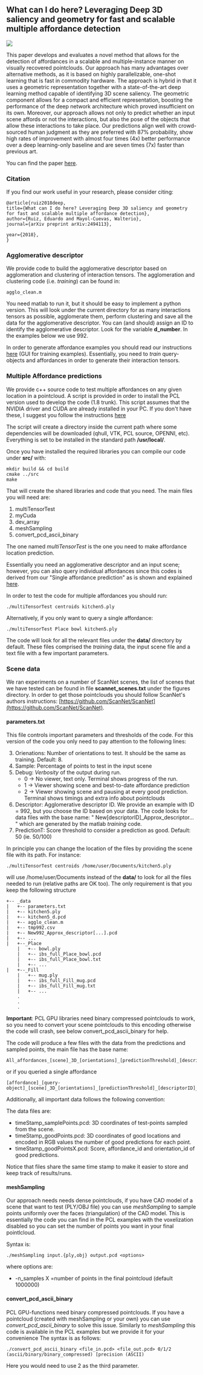 ## What can I do here? Leveraging Deep 3D saliency and geometry for fast and scalable multiple affordance detection
![](figures/first_image_scannet.png)

This paper develops and evaluates a novel method that allows for the detection of affordances in a scalable and multiple-instance manner on visually recovered pointclouds. Our approach has many advantages over alternative methods, as it is based on highly parallelizable, one-shot learning that is fast in commodity hardware. The approach is hybrid in that it uses a geometric representation together with a state-of-the-art deep learning method capable of identifying 3D scene saliency. The geometric component allows for a compact and efficient representation, boosting the performance of the deep network architecture which proved insufficient on its own. Moreover, our approach allows not only to predict whether an input scene affords or not the interactions, but also the pose of the objects that allow these interactions to take place. Our predictions align well with crowd-sourced human judgment as they are preferred with 87% probability, show high rates of improvement with almost four times (4x) better performance over a deep learning-only baseline and are seven times (7x) faster than previous art.

You can find the paper [here](https://arxiv.org/abs/1812.00889).

### Citation 
If you find our work useful in your research, please consider citing:

    @article{ruiz2018deep,
    title={What can I do here? Leveraging Deep 3D saliency and geometry for fast and scalable multiple affordance detection},
    author={Ruiz, Eduardo and Mayol-Cuevas, Walterio},
    journal={arXiv preprint arXiv:2494113},

    year={2018},
    }

### Agglomerative descriptor
We provide code to build the agglomerative descriptor based on agglomeration and clustering of interaction tensors. The agglomeration and clustering code (i.e. *training*) can be found in:
```
agglo_clean.m
```
You need matlab to run it, but it should be easy to implement a python version.
This will look under the current directory for as many interactions tensors as possible, agglomerate them, perform clustering and save all the data for the agglomerative descriptor. You can (and should) assign an ID to identify the agglomerative descriptor. Look for the variable **d_number**. In the examples below we use 992.

In order to generate affordance examples you should read our instructions [here](https://github.com/eduard626/interaction-tensor#gui-for-training-examples) (GUI for training examples).
Essentially,  you need to *train* query-objects and affordances in order to generate their interaction tensors. 

### Multiple Affordance predictions

We provide c++ source code to test multiple affordances on any given location in a pointcloud. A script is provided in order to install the PCL version used to develop the code (1.8 trunk). This script assumes that the NVIDIA driver and CUDA are already installed in your PC. If you don't have these, I suggest you follow the instructions [here](https://docs.nvidia.com/cuda/cuda-installation-guide-linux/index.html "NVIDIA")

The script will create a directory inside the current path where some dependencies will be downloaded (qhull, VTK, PCL source, OPENNI, etc). Everything is set to be installed in the standard path **/usr/local/**.

Once you have installed the required libraries you can compile our code under **src/** with:

```
mkdir build && cd build
cmake ../src
make
```

That will create the shared libraries and code that you need. The main files you will need are:

1. multiTensorTest
2. myCuda
3. dev_array
4. meshSampling
5. convert_pcd_ascii_binary

The one named *multiTensorTest* is the one you need to make affordance location prediction. 

Essentially you need an agglomerative descriptor and an input scene; however, you can also query individual affordances since this codes is derived from our "Single affordance prediction" as is shown and explained [here](https://github.com/eduard626/interaction-tensor/blob/master/Testing/README.md).

In order to test the code for multiple affordances you should run:
```
./multiTensorTest centroids kitchen5.ply
```
Alternatively, if you only want to query a single affordance: 

```
./multiTensorTest Place bowl kitchen5.ply
```

The code will look for all the relevant files under the **data/** directory by default. These files comprised the *training* data, the input scene file and a text file with a few important parameters.
### Scene data
We ran experiments on a number of ScanNet scenes, the list of scenes that we have tested can be found in file **scannet_scenes.txt** under the figures directory. In order to get those pointclouds you should follow ScanNet's authors instructions: [https://github.com/ScanNet/ScanNet](https://github.com/ScanNet/ScanNet).

#### parameters.txt

This file controls important parameters and thresholds of the code. For this version of the code you only need to pay attention to the following lines:

3. Orienations: Number of orientations to test. It should be the same as training. Default: 8.
4. Sample: Percentage of points to test in the input scene
5. Debug: *Verbosity* of the output during run.
	* 0 -> No viewer, text only. Terminal shows progress of the run.
	* 1 -> Viewer showing scene and best-to-date affordance prediction
	* 2 -> Viewer showing scene and pausing at every good prediction. Terminal shows timings and extra info about pointclouds
6. Descriptor: Agglomerative descriptor ID. We provide an example with ID = 992, but you choose the ID based on your data.
	The code looks for data files with the base name: " New[descriptorID]_Approx_descriptor... " which are generated by the matlab *training* code.
9. PredictionT: Score threshold to consider a prediction as good. Default: 50 (ie. 50/100)



In principle you can change the location of the files by providing the scene file with its path. For instance:
```
./multiTensorTest centroids /home/user/Documents/kitchen5.ply
```

will use /home/user/Documents instead of the **data/** to look for all the files needed to run (relative paths are OK too). The only requirement is that you keep the following structure

```
+-- _data
|   +-- parameters.txt
|   +-- kitchen5.ply
|   +-- kitchen5_d.pcd
|   +-- agglo_clean.m
|   +-- tmp992.csv
|   +-- New992_Approx_descriptor[...].pcd
|   +-- ...
|	+--_Place
	|	+-- bowl.ply
	|	+-- ibs_full_Place_bowl.pcd
	|	+-- ibs_full_Place_bowl.txt
	|	+-- ...
|	+--_Fill
	|	+-- mug.ply
	|	+-- ibs_full_Fill_mug.pcd
	|	+-- ibs_full_Fill_mug.txt
	|	+-- ...
	.
	.
	.
```

**Important**: PCL GPU libraries need binary compressed pointclouds to work, so you need to convert your scene pointclouds to this encoding otherwise the code will crash, see below convert_pcd_ascii_binary for help.

The code will produce a few files with the data from the predictions and sampled points, the main file has the base name:

```
All_affordances_[scene]_3D_[orientations]_[predictionThreshold]_[descriptorID]_[timeStamp].pcd
```
or if you queried a single affordance
```
[affordance]_[query-object]_[scene]_3D_[orientations]_[predictionThreshold]_[descriptorID]_[timeStamp].pcd
```

Additionally, all important data follows the following convention:

The data files are:

* timeStamp_samplePoints.pcd: 3D coordinates of test-points sampled from the scene.
* timeStamp_goodPoints.pcd: 3D coordinates of good locations and encoded in RGB values the number of good predictions for each point.
* timeStamp_goodPointsX.pcd: Score, affordance_id and orientation_id of good predictions.

Notice that files share the same time stamp to make it easier to store and keep track of results/runs.

#### meshSampling

Our approach needs needs dense pointclouds, if you have CAD model of a scene that want to test (PLY/OBJ file) you can use *meshSampling* to sample points uniformly over the faces (triangulation)
of the CAD model. This is essentially the code you can find in the PCL examples with the voxelization disabled so you can set the number of points you want in your final pointlcloud. 

Syntax is:
``` 
./meshSampling input.{ply,obj} output.pcd <options>
```
where options are:
* -n_samples X =number of points in the final pointcloud (default 1000000)

#### convert_pcd_ascii_binary

PCL GPU-functions need binary compressed pointclouds. If you have a pointcloud (created with meshSampling or your own) you can use *convert_pcd_ascii_binary* to solve this issue.
Similarly to *meshSampling* this code is available in the PCL examples but we provide it for your convenience The syntax is as follows:
```
./convert_pcd_ascii_binary <file_in.pcd> <file_out.pcd> 0/1/2 (ascii/binary/binary_compressed) [precision (ASCII)
```

Here you would need to use 2 as the third parameter.